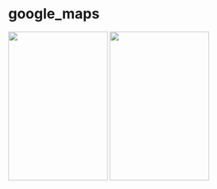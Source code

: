# google_maps

<img src="https://github.com/Ashalabyy/google_maps/assets/104026518/64cac8b4-e2f7-4771-a71f-ad82cf740f53" width=200 height =300 />
<img src="https://github.com/Ashalabyy/google_maps/assets/104026518/b767e8d0-dcb1-4f08-b0dd-7d3b2b59a0b7" width=200 height =300 />

